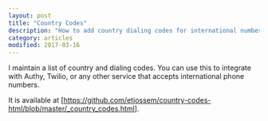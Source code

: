 ```yaml
---
layout: post
title: "Country Codes"
description: "How to add country dialing codes for international numbers."
category: articles
modified: 2017-03-16
---
```


I maintain a list of country and dialing codes. You can use this to integrate with Authy, Twilio, or any other service that accepts international phone numbers.

It is available at [https://github.com/etjossem/country-codes-html/blob/master/_country_codes.html].
